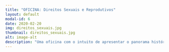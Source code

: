 ```yaml
---
title: "OFICINA: Direitos Sexuais e Reprodutivos"
layout: default
modal-id: 6
date: 2020-02-20
img: direitos_sexuais.jpg
thumbnail: direitos_sexuais.jpg
alt: image-alt
description: "Uma oficina com o intuito de apresentar o panorama histórico das políticas de saúde da mulher no Brasil, discutir as correntes políticas e evidências científicas que informam as ações programáticas, além de promover um exercício de reflexão crítica a fim de evidenciar as disputas atuais em busca de construir estratégias de manutenção e avanço."
---
```

